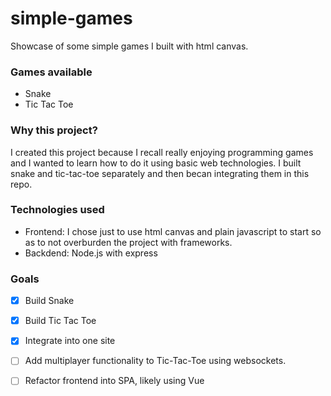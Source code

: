# simple-games
Showcase of some simple games I built with html canvas. 

### Games available
- Snake
- Tic Tac Toe

### Why this project?
I created this project because I recall really enjoying programming games and I wanted to learn how to do it using basic web technologies. I built snake and tic-tac-toe separately and then becan integrating them in this repo.

### Technologies used
- Frontend: I chose just to use html canvas and plain javascript to start so as to not overburden the project with frameworks. 
- Backdend: Node.js with express 

### Goals
- [x] Build Snake 
- [x] Build Tic Tac Toe
- [x] Integrate into one site
- [ ] Add multiplayer functionality to Tic-Tac-Toe using websockets. 
- [ ] Refactor frontend into SPA, likely using Vue

